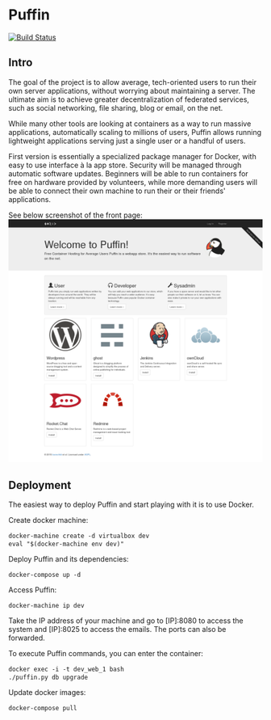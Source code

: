 # Puffin
[![Build Status](https://travis-ci.org/loomchild/puffin.svg?branch=master)](https://travis-ci.org/loomchild/puffin)

## Intro

The goal of the project is to allow average, tech-oriented users to run their own server applications, without worrying about maintaining a server. The ultimate aim is to achieve greater decentralization of federated services, such as social networking, file sharing, blog or email, on the net.

While many other tools are looking at containers as a way to run massive applications, automatically scaling to millions of users, Puffin allows running lightweight applications serving just a single user or a handful of users.

First version is essentially a specialized package manager for Docker, with easy to use interface à la app store. Security will be managed through automatic software updates. Beginners will be able to run containers for free on hardware provided by volunteers, while more demanding users will be able to connect their own machine to run their or their friends' applications.

See below screenshot of the front page:
![Puffin Front Page](/doc/screenshot.png?raw=true)

## Deployment
The easiest way to deploy Puffin and start playing with it is to use Docker.

Create docker machine:

	docker-machine create -d virtualbox dev
	eval "$(docker-machine env dev)"

Deploy Puffin and its dependencies:

	docker-compose up -d

Access Puffin:

	docker-machine ip dev

Take the IP address of your machine and go to [IP]:8080 to access the system and [IP]:8025 to access the emails.
The ports can also be forwarded.

To execute Puffin commands, you can enter the container:

	docker exec -i -t dev_web_1 bash
	./puffin.py db upgrade

Update docker images:

	docker-compose pull
